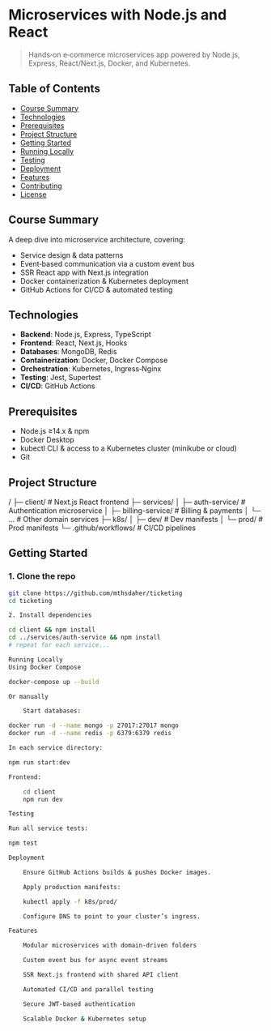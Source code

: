 # Microservices with Node.js and React

> Hands‑on e‑commerce microservices app powered by Node.js, Express, React/Next.js, Docker, and Kubernetes.

## Table of Contents

- [Course Summary](#course-summary)
- [Technologies](#technologies)
- [Prerequisites](#prerequisites)
- [Project Structure](#project-structure)
- [Getting Started](#getting-started)
- [Running Locally](#running-locally)
- [Testing](#testing)
- [Deployment](#deployment)
- [Features](#features)
- [Contributing](#contributing)
- [License](#license)

## Course Summary

A deep dive into microservice architecture, covering:

- Service design & data patterns
- Event‑based communication via a custom event bus
- SSR React app with Next.js integration
- Docker containerization & Kubernetes deployment
- GitHub Actions for CI/CD & automated testing

## Technologies

- **Backend**: Node.js, Express, TypeScript
- **Frontend**: React, Next.js, Hooks
- **Databases**: MongoDB, Redis
- **Containerization**: Docker, Docker Compose
- **Orchestration**: Kubernetes, Ingress‑Nginx
- **Testing**: Jest, Supertest
- **CI/CD**: GitHub Actions

## Prerequisites

- Node.js ≥14.x & npm
- Docker Desktop
- kubectl CLI & access to a Kubernetes cluster (minikube or cloud)
- Git

## Project Structure

/ ├─ client/ # Next.js React frontend ├─ services/ │ ├─ auth-service/ # Authentication microservice │ ├─ billing-service/ # Billing & payments │ └─ ... # Other domain services ├─ k8s/ │ ├─ dev/ # Dev manifests │ └─ prod/ # Prod manifests └─ .github/workflows/ # CI/CD pipelines

## Getting Started

### 1. Clone the repo

```bash
git clone https://github.com/mthsdaher/ticketing
cd ticketing

2. Install dependencies

cd client && npm install
cd ../services/auth-service && npm install
# repeat for each service...

Running Locally
Using Docker Compose

docker-compose up --build

Or manually

    Start databases:

docker run -d --name mongo -p 27017:27017 mongo
docker run -d --name redis -p 6379:6379 redis

In each service directory:

npm run start:dev

Frontend:

    cd client
    npm run dev

Testing

Run all service tests:

npm test

Deployment

    Ensure GitHub Actions builds & pushes Docker images.

    Apply production manifests:

    kubectl apply -f k8s/prod/

    Configure DNS to point to your cluster’s ingress.

Features

    Modular microservices with domain‑driven folders

    Custom event bus for async event streams

    SSR Next.js frontend with shared API client

    Automated CI/CD and parallel testing

    Secure JWT‑based authentication

    Scalable Docker & Kubernetes setup
```
